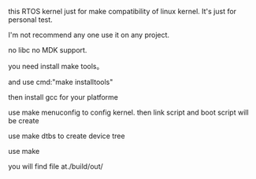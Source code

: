 this RTOS kernel just for make compatibility of linux kernel.
It's just for personal test.

I'm not recommend any one use it on any project.

no libc no MDK support.

you need install make tools。

and use cmd:"make installtools"

then install gcc for your platforme

use make menuconfig to config kernel.
then link script and boot script will be create 

use make dtbs to create device tree

use make 

you will find file at./build/out/

